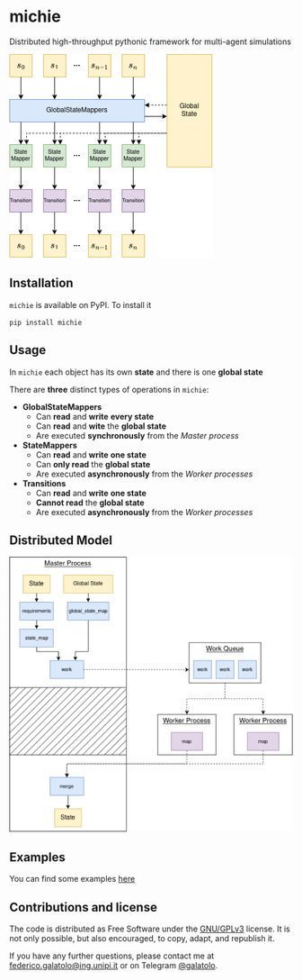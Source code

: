 # michie

Distributed high-throughput pythonic framework for multi-agent simulations

![](./README.md.d/michie-architecture.png) 


## Installation

`michie` is available on PyPI. To install it

```
pip install michie
```

## Usage

In `michie` each object has its own **state** and there is one **global state**

There are **three** distinct types of operations in `michie`:

- **GlobalStateMappers**
    -  Can **read** and **write** **every state**
    -  Can **read** and **wite** the **global state**
    -  Are executed **synchronously** from the *Master process*
- **StateMappers**
    - Can **read** and **write** **one state**
    - Can **only read** the **global state**
    - Are executed **asynchronously** from the *Worker processes*
- **Transitions**
    - Can **read** and **write** **one state**
    - **Cannot read** the **global state**
    - Are executed **asynchronously** from the *Worker processes*


## Distributed Model

![](./README.md.d/michie-execution.png)

## Examples

You can find some examples [here](https://github.com/galatolofederico/michie-private/tree/main/examples)

## Contributions and license

The code is distributed as Free Software under the [GNU/GPLv3](https://choosealicense.com/licenses/gpl-3.0/) license.
It is not only possible, but also encouraged, to copy, adapt, and republish it.

If you have any further questions, please contact me at [federico.galatolo@ing.unipi.it](mailto:federico.galatolo@ing.unipi.it) or on Telegram [@galatolo](https://t.me/galatolo). 
